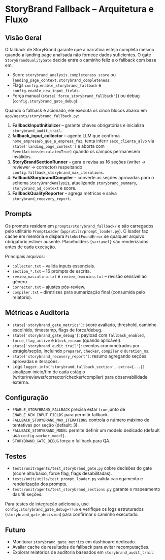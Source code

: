 # StoryBrand Fallback – Arquitetura e Fluxo

## Visão Geral
O fallback de StoryBrand garante que a narrativa esteja completa mesmo quando a landing page analisada não fornece dados suficientes. O gate `StoryBrandQualityGate` decide entre o caminho feliz e o fallback com base em:
- Score `storybrand_analysis.completeness_score` ou `landing_page_context.storybrand_completeness`.
- Flags `config.enable_storybrand_fallback` e `config.enable_new_input_fields`.
- Força manual (`state['force_storybrand_fallback']`) ou debug (`config.storybrand_gate_debug`).

Quando o fallback é acionado, ele executa os cinco blocos abaixo em `app/agents/storybrand_fallback.py`:
1. **FallbackInputInitializer** – garante chaves obrigatórias e inicializa `storybrand_audit_trail`.
2. **fallback_input_collector** – agente LLM que confirma `nome_empresa`/`o_que_a_empresa_faz`, tenta inferir `sexo_cliente_alvo` via `state['landing_page_context']` e aborta com `EventActions(escalate=True)` quando os campos permanecem inválidos.
3. **StoryBrandSectionRunner** – gera e revisa as 16 seções (writer → reviewer → corrector) respeitando `config.fallback_storybrand_max_iterations`.
4. **FallbackStorybrandCompiler** – converte as seções aprovadas para o schema `StoryBrandAnalysis`, atualizando `storybrand_summary`, `storybrand_ad_context` e score.
5. **FallbackQualityReporter** – agrega métricas e salva `storybrand_recovery_report`.

## Prompts
Os prompts residem em `prompts/storybrand_fallback/` e são carregados pelo utilitário `PromptLoader` (`app/utils/prompt_loader.py`). O loader faz cache em memória e dispara `FileNotFoundError` se qualquer arquivo obrigatório estiver ausente. Placeholders `{variavel}` são renderizados antes de cada execução.

Principais arquivos:
- `collector.txt` – valida inputs essenciais.
- `section_*.txt` – 16 prompts de escrita.
- `review_masculino.txt` e `review_feminino.txt` – revisão sensível ao gênero.
- `corrector.txt` – ajustes pós-review.
- `compiler.txt` – diretrizes para sumarização final (consumida pelo relatório).

## Métricas e Auditoria
- `state['storybrand_gate_metrics']`: score avaliado, threshold, caminho escolhido, timestamp, flags de força/debug.
- `state['storybrand_gate_debug']`: payload com `fallback_enabled`, `force_flag_active` e `block_reason` (quando aplicável).
- `state['storybrand_audit_trail']`: eventos cronometrados por estágio/seção, incluindo `preparer`, `checker`, `compiler` e `duration_ms`.
- `state['storybrand_recovery_report']`: resumo agregando seções aprovadas e iterações.
- Logs `logger.info('storybrand_fallback_section', extra={...})` sinalizam início/fim de cada estágio (writer/reviewer/corrector/checker/compiler) para observabilidade externa.

## Configuração
- `ENABLE_STORYBRAND_FALLBACK` precisa estar `true` junto de `ENABLE_NEW_INPUT_FIELDS` para permitir fallback.
- `FALLBACK_STORYBRAND_MAX_ITERATIONS` controla o número máximo de tentativas por seção (default: 3).
- `FALLBACK_STORYBRAND_MODEL` permite definir um modelo dedicado (default usa `config.worker_model`).
- `STORYBRAND_GATE_DEBUG` força o fallback para QA.

## Testes
- `tests/unit/agents/test_storybrand_gate.py` cobre decisões do gate (score alto/baixo, force flag, flags desabilitadas).
- `tests/unit/utils/test_prompt_loader.py` valida carregamento e renderização dos prompts.
- `tests/unit/agents/test_storybrand_sections.py` garante o mapeamento das 16 seções.

Para testes de integração adicionais, use `config.storybrand_gate_debug=True` e verifique os logs estruturados (`storybrand_gate_decision`) para confirmar o caminho executado.

## Futuro
- Monitorar `storybrand_gate_metrics` em dashboard dedicado.
- Avaliar cache de resultados de fallback para evitar recomputações.
- Explorar relatórios de auditoria baseados em `storybrand_audit_trail`.
